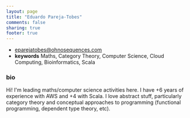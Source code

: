 ```yaml
---
layout: page
title: "Eduardo Pareja-Tobes"
comments: false
sharing: true
footer: true
---
```


- [eparejatobes@ohnosequences.com](mailto:eparejatobes@ohnosequences.com)
- **keywords** Maths, Category Theory, Computer Science, Cloud Computing, Bioinformatics, Scala

### bio

Hi! I'm leading maths/computer science activities here. I have +6 years of experience with AWS and +4 with Scala. I love abstract stuff, particularly category theory and conceptual approaches to programming (functional programming, dependent type theory, etc).